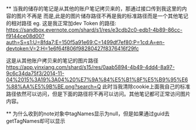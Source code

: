 ** 当我的储存的笔记是从其他的账户笔记拷贝来的，那通过接口传到我这里的内容的图片不再是<en-media>
  而是<img>,此是的图片储存路径不再是我的标准路径而是一个其他笔记的相对路径
  eg. 这是我正常加dev Token 的路径: 
  https://sandbox.evernote.com/shard/s1/res/e3cdb2c0-edb1-4b89-86cc-f9144ce08d00?auth=S=s1:U=8fda7:E=150f5a91e69:C=1499df7ef80:P=1cd:A=en-devtoken:V=2:H=1e6f64f806f98280427f8376416f29fc
  
  这是从其他账户拷贝来的笔记的图片路径 
  https://app.yinxiang.com/shard/s15/res/0aab5894-4b49-4dd4-8a97-9c6c34da75f3/2014-11-04%2015%3A19%3A04%20%E7%9A%84%E5%B1%8F%E5%B9%95%E6%88%AA%E5%9B%BE.png?search=Q
  此时当我清除cookie上面我自己的标准路径依然可以访问，但是下面的路径将不再可以访问。其他笔记都可正常访问图片内容。

** 为什么收到的note对象中tagNames显示为null，但是如果通过guid去getTagNames却可以显示


   

